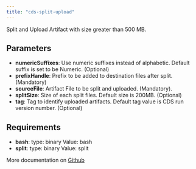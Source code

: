 ```yaml
---
title: "cds-split-upload"
---
```


Split and Upload Artifact with size greater than 500 MB.

## Parameters

* **numericSuffixes**: Use numeric suffixes instead of alphabetic. Default suffix is set to be Numeric. (Optional)
* **prefixHandle**: Prefix to be added to destination files after split. (Mandatory)
* **sourceFile**: Artifact File to be split and uploaded. (Mandatory).
* **splitSize**: Size of each split files. Default size is 200MB. (Optional)
* **tag**: Tag to identify uploaded artifacts. Default tag value is CDS run version number. (Optional)


## Requirements

* **bash**: type: binary Value: bash
* **split**: type: binary Value: split


More documentation on [Github](https://github.com/ovh/cds/tree/master/contrib/actions/cds-split-upload.yml)



